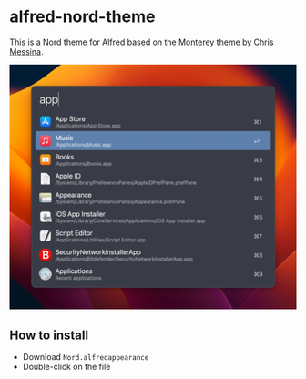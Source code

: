 # alfred-nord-theme

This is a [Nord](https://www.nordtheme.com/) theme for Alfred based on the [Monterey theme by Chris Messina](https://github.com/chrismessina/alfred-theme-monterey).

![](./screenshot.png)

## How to install

* Download `Nord.alfredappearance`
* Double-click on the file
